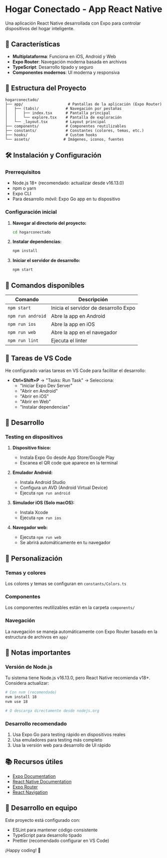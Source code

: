 # Hogar Conectado - App React Native

Una aplicación React Native desarrollada con Expo para controlar dispositivos del hogar inteligente.

## 🚀 Características

- **Multiplataforma**: Funciona en iOS, Android y Web
- **Expo Router**: Navegación moderna basada en archivos
- **TypeScript**: Desarrollo tipado y seguro
- **Componentes modernos**: UI moderna y responsiva

## 📱 Estructura del Proyecto

```
hogarconectado/
├── app/                    # Pantallas de la aplicación (Expo Router)
│   ├── (tabs)/            # Navegación por pestañas
│   │   ├── index.tsx      # Pantalla principal
│   │   └── explore.tsx    # Pantalla de exploración
│   └── _layout.tsx        # Layout principal
├── components/            # Componentes reutilizables
├── constants/             # Constantes (colores, temas, etc.)
├── hooks/                 # Custom hooks
└── assets/               # Imágenes, iconos, fuentes
```

## 🛠️ Instalación y Configuración

### Prerrequisitos

- Node.js 18+ (recomendado: actualizar desde v16.13.0)
- npm o yarn
- Expo CLI
- Para desarrollo móvil: Expo Go app en tu dispositivo

### Configuración inicial

1. **Navegar al directorio del proyecto:**

   ```bash
   cd hogarconectado
   ```

2. **Instalar dependencias:**

   ```bash
   npm install
   ```

3. **Iniciar el servidor de desarrollo:**
   ```bash
   npm start
   ```

## 🎯 Comandos disponibles

| Comando           | Descripción                           |
| ----------------- | ------------------------------------- |
| `npm start`       | Inicia el servidor de desarrollo Expo |
| `npm run android` | Abre la app en Android                |
| `npm run ios`     | Abre la app en iOS                    |
| `npm run web`     | Abre la app en el navegador           |
| `npm run lint`    | Ejecuta el linter                     |

## 🔧 Tareas de VS Code

He configurado varias tareas en VS Code para facilitar el desarrollo:

- **Ctrl+Shift+P** → "Tasks: Run Task" → Selecciona:
  - "Iniciar Expo Dev Server"
  - "Abrir en Android"
  - "Abrir en iOS"
  - "Abrir en Web"
  - "Instalar dependencias"

## 📱 Desarrollo

### Testing en dispositivos

1. **Dispositivo físico:**

   - Instala Expo Go desde App Store/Google Play
   - Escanea el QR code que aparece en la terminal

2. **Emulador Android:**

   - Instala Android Studio
   - Configura un AVD (Android Virtual Device)
   - Ejecuta `npm run android`

3. **Simulador iOS (Solo macOS):**

   - Instala Xcode
   - Ejecuta `npm run ios`

4. **Navegador web:**
   - Ejecuta `npm run web`
   - Se abrirá automáticamente en tu navegador

## 🎨 Personalización

### Temas y colores

Los colores y temas se configuran en `constants/Colors.ts`

### Componentes

Los componentes reutilizables están en la carpeta `components/`

### Navegación

La navegación se maneja automáticamente con Expo Router basado en la estructura de archivos en `app/`

## 🚨 Notas importantes

### Versión de Node.js

Tu sistema tiene Node.js v16.13.0, pero React Native recomienda v18+. Considera actualizar:

```bash
# Con nvm (recomendado)
nvm install 18
nvm use 18

# O descarga directamente desde nodejs.org
```

### Desarrollo recomendado

1. Usa Expo Go para testing rápido en dispositivos reales
2. Usa emuladores para testing más completo
3. Usa la versión web para desarrollo de UI rápido

## 📚 Recursos útiles

- [Expo Documentation](https://docs.expo.dev/)
- [React Native Documentation](https://reactnative.dev/)
- [Expo Router](https://docs.expo.dev/router/introduction/)
- [React Navigation](https://reactnavigation.org/)

## 🤝 Desarrollo en equipo

Este proyecto está configurado con:

- ESLint para mantener código consistente
- TypeScript para desarrollo tipado
- Prettier (recomendado configurar en VS Code)

¡Happy coding! 🎉
